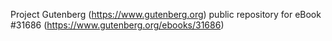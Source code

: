 Project Gutenberg (https://www.gutenberg.org) public repository for eBook #31686 (https://www.gutenberg.org/ebooks/31686)
